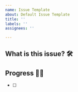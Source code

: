 ```yaml
---
name: Issue Template
about: Default Issue Template
title: ''
labels: ''
assignees: ''

---
```


## What is this issue? 🛠


## Progress 🏃‍♀️
- [ ]
